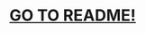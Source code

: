 # [GO TO README!](https://github.com/WimpPgK/Cpp___AlgorytmyGenetyczneWProblemieKomiwojazera/blob/master/README.pdf)
